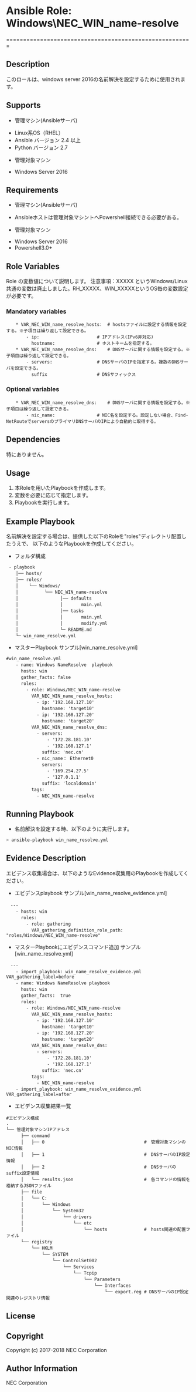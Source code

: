# Ansible Role: Windows\NEC\_WIN\_name-resolve
=======================================================

## Description
このロールは、windows server 2016の名前解決を設定するために使用されます。

## Supports  
- 管理マシン(Ansibleサーバ)  
 * Linux系OS（RHEL）  
 * Ansible バージョン 2.4 以上  
 * Python バージョン 2.7  
- 管理対象マシン
 * Windows Server 2016

## Requirements
- 管理マシン(Ansibleサーバ)
 * Ansibleホストは管理対象マシントへPowershell接続できる必要がある。
- 管理対象マシン
 * Windows Server 2016
 * Powershell3.0+

## Role Variables
Role の変数値について説明します。
注意事項：XXXXX というWindows/Linux共通の変数は廃止しました。RH_XXXXX、WIN_XXXXXというOS毎の変数設定が必要です。

### Mandatory variables
~~~
　  * VAR_NEC_WIN_name_resolve_hosts:  # hostsファイルに設定する情報を設定する。※子項目は繰り返して設定できる。
　      - ip:                      # IPアドレス(IPv6非対応)  
　        hostname:                # ホストネームを指定する。
　  * VAR_NEC_WIN_name_resolve_dns:    # DNSサーバに関する情報を設定する。※子項目は繰り返して設定できる。
　      - servers:                 # DNSサーバのIPを指定する。複数のDNSサーバを設定できる。
　        suffix                   # DNSサフィックス
~~~

### Optional variables

~~~
　  * VAR_NEC_WIN_name_resolve_dns:    # DNSサーバに関する情報を設定する。※子項目は繰り返して設定できる。
　      - nic_name:                # NIC名を設定する。設定しない場合、Find-NetRouteでserversのプライマリDNSサーバのIPにより自動的に取得する。
~~~

## Dependencies

特にありません。

## Usage

1. 本Roleを用いたPlaybookを作成します。
2. 変数を必要に応じて指定します。
3. Playbookを実行します。

## Example Playbook

名前解決を設定する場合は、提供した以下のRoleを"roles"ディレクトリ配置したうえで、
以下のようなPlaybookを作成してください。

- フォルダ構成
~~~
 - playbook
　  │── hosts/
　  │── roles/
　  │    └── Windows/
　  │          └── NEC_WIN_name-resolve
　  │                │── defaults
　  │                │       main.yml
　  │                │── tasks
　  │                │       main.yml
　  │                │       modify.yml
　  │                └─ README.md
　  └─ win_name_resolve.yml
~~~

- マスターPlaybook サンプル[win\_name\_resolve.yml]
~~~
#win_name_resolve.yml
　  - name: Windows NameResolve  playbook
　    hosts: win
　    gather_facts: false
　    roles:
　      - role: Windows/NEC_WIN_name-resolve
　        VAR_NEC_WIN_name_resolve_hosts:
　          - ip: '192.168.127.10'
　            hostname: 'target10'
　          - ip: '192.168.127.20'
　            hostname: 'target20'
　        VAR_NEC_WIN_name_resolve_dns:
　          - servers:
　              - '172.28.181.10'
　              - '192.168.127.1'
　            suffix: 'nec.cn'
　          - nic_name： Ethernet0
　            servers:
　              - '169.254.27.5'
　              - '127.0.1.1'
　            suffix: 'localdomain'
　        tags:
　          - NEC_WIN_name-resolve
~~~

## Running Playbook

- 名前解決を設定する時、以下のように実行します。

~~~sh
> ansible-playbook win_name_resolve.yml
~~~

## Evidence Description

エビデンス収集場合は、以下のようなEvidence収集用のPlaybookを作成してください。  

- エビデンスplaybook サンプル[win\_name\_resolve_evidence.yml]
~~~
　---
　  - hosts: win
　    roles:
　      - role: gathering
　        VAR_gathering_definition_role_path: "roles/Windows/NEC_WIN_name-resolve"
~~~

- マスターPlaybookにエビデンスコマンド追加 サンプル[win\_name\_resolve.yml]
~~~
　---
　  - import_playbook: win_name_resolve_evidence.yml VAR_gathering_label=before
　  - name: Windows NameResolve playbook
　    hosts: win
　    gather_facts:  true
　    roles:
　      - role: Windows/NEC_WIN_name-resolve
　        VAR_NEC_WIN_name_resolve_hosts:
　          - ip: '192.168.127.10'
　            hostname: 'target10'
　          - ip: '192.168.127.20'
　            hostname: 'target20'
　        VAR_NEC_WIN_name_resolve_dns:
　          - servers:
　              - '172.28.181.10'
　              - '192.168.127.1'
　            suffix: 'nec.cn'
　        tags:
　          - NEC_WIN_name-resolve
　  - import_playbook: win_name_resolve_evidence.yml VAR_gathering_label=after
~~~

- エビデンス収集結果一覧
~~~
#エビデンス構成
.
└── 管理対象マシンIPアドレス
　    ├── command
　    │   ├── 0                                      #　管理対象マシンのNIC情報
　    │   ├── 1                                      #　DNSサーバのIP設定情報
　    │   ├── 2                                      #　DNSサーバのsuffix設定情報
　    │   └── results.json                           #　各コマンドの情報を格納するJSONファイル
　    ├── file
　    │   └── C:
　    │       └── Windows
　    │           └── System32
　    │               └── drivers
　    │                   └── etc
　    │                       └── hosts              #　hosts関連の配置ファイル
　    └── registry
　        └── HKLM
　            └── SYSTEM
　                └── ControlSet002
　                    └── Services
　                        └── Tcpip
　                            └── Parameters
　                                └── Interfaces
　                                    └── export.reg # DNSサーバのIP設定関連のレジストリ情報
~~~

## License

## Copyright

Copyright (c) 2017-2018 NEC Corporation

## Author Information

NEC Corporation
